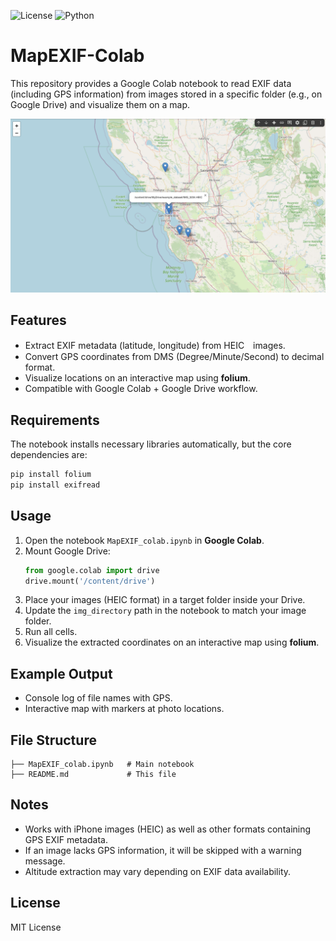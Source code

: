 ![License](https://img.shields.io/badge/License-MIT-green)
![Python](https://img.shields.io/badge/Python-3.8-orange)

# MapEXIF-Colab
This repository provides a Google Colab notebook to read EXIF data (including GPS information) from images stored in a specific folder (e.g., on Google Drive) and visualize them on a map.

![Demo Image](demo_image.png)

## Features
- Extract EXIF metadata (latitude, longitude) from HEIC　images.
- Convert GPS coordinates from DMS (Degree/Minute/Second) to decimal format.
- Visualize locations on an interactive map using **folium**.
- Compatible with Google Colab + Google Drive workflow.

## Requirements
The notebook installs necessary libraries automatically, but the core dependencies are:

```bash
pip install folium
pip install exifread
```

## Usage
1. Open the notebook `MapEXIF_colab.ipynb` in **Google Colab**.
2. Mount Google Drive:
   ```python
   from google.colab import drive
   drive.mount('/content/drive')
   ```
3. Place your images (HEIC format) in a target folder inside your Drive.
4. Update the `img_directory` path in the notebook to match your image folder.
5. Run all cells.  
6. Visualize the extracted coordinates on an interactive map using **folium**.

## Example Output
- Console log of file names with GPS.
- Interactive map with markers at photo locations.

## File Structure
```
├── MapEXIF_colab.ipynb   # Main notebook
├── README.md             # This file
```

## Notes
- Works with iPhone images (HEIC) as well as other formats containing GPS EXIF metadata.
- If an image lacks GPS information, it will be skipped with a warning message.
- Altitude extraction may vary depending on EXIF data availability.

## License
MIT License
